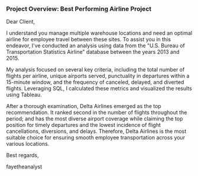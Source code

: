 ### Project Overview: Best Performing Airline Project


Dear Client,

I understand you manage multiple warehouse locations and need an optimal airline for employee travel between these sites. To assist you in this endeavor, I've conducted an analysis using data from the "U.S. Bureau of Transportation Statistics Airline" database between the years 2013 and 2015.

My analysis focused on several key criteria, including the total number of flights per airline, unique airports served, punctuality in departures within a 15-minute window, and the frequency of canceled, delayed, and diverted flights. Leveraging SQL, I calculated these metrics and visualized the results using Tableau.

After a thorough examination, Delta Airlines emerged as the top recommendation. It ranked second in the number of flights throughout the period; and has the most diverse airport coverage while claiming the top position for timely departures and the lowest incidence of flight cancellations, diversions, and delays. Therefore, Delta Airlines is the most suitable choice for ensuring smooth employee transportation across your various locations.


Best regards,

fayetheanalyst
